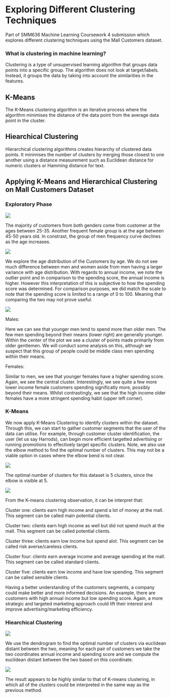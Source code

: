 # Exploring Different Clustering Techniques

Part of SMM636 Machine Learning Coursework 4 submission which explores different clustering techniques using the Mall Customers dataset.

### What is clustering in machine learning? 

Clustering is a type of unsupervised learning algorithm that groups data points into a specific group. The algorithm does not look at target/labels. Instead, it groups the data by taking into account the similarities in the features.

## K-Means

The K-Means clustering algorithm is an iterative process where the algorithm minimises the distance of the data point from the average data point in the cluster.

## Hiearchical Clustering

Hierarchical clustering algorithms creates hierarchy of clustered data points. It minimises the number of clusters by merging those closest to one another using a distance measurement such as Euclidean distance for numeric clusters or Hamming distance for text.

## Applying K-Means and Hierarchical Clustering on Mall Customers Dataset

### Exploratory Phase

![](Images/age_distribution.png)

The majority of customers from both genders come from customer at the ages between 25-35. Another frequent female group is at the age between 45-50 years old. In constrast, the group of men frequency curve declines as the age increases.

![](Images/boxplot.png)

We explore the age distribution of the Customers by age. We do not see much difference between men and women aside from men having a larger variance with age distribution. With regards to annual income, we note the outlier point and in comparison to the spending score, the annual income is higher. However this interpretation of this is subjective to how the spending score was determined. For comparison purposes, we did match the scale to note that the spending score is limited to a range of 0 to 100. Meaning that comparing the two may not prove useful.

![](Images/comparison.png)

Males: 

Here we can see that younger men tend to spend more than older men. The few men spending beyond their means (lower right) are generally younger. Within the center of the plot we see a cluster of points made primarily from older gentlemen. We will conduct some analysis on this, although we suspect that this group of people could be middle class men spending within their means.

Females: 

Similar to men, we see that younger females have a higher spending score. Again, we see the central cluster. Interestingly, we see quite a few more lower income female customers spending significatly more, possibly beyond their means. Whilst contrastingly, we see that the high income older females have a more stringent spending habit (upper left corner).

### K-Means

We now apply K-Means Clustering to identify clusters within the dataset. Through this, we can start to gather customer segments that the user of the data can utilise. For example, through customer cluster identification, the user (let us say Harrods), can begin more efficient targetted advertising or running promotions to effectively target specific clusters. Note, we also use the elbow method to find the optimal number of clusters. This may not be a viable option in cases where the elbow bend is not clear.

![](Images/elbow.png)

The optimal number of clusters for this dataset is 5 clusters, since the elbow is visible at 5.

![](Images/kmeans.gif)

From the K-means clustering observation, it can be interpret that:

Cluster one: clients earn high income and spend a lot of money at the mall. This segment can be called main potential clients.

Cluster two: clients earn high income as well but did not spend much at the mall. This segment can be called potential clients.

Cluster three: clients earn low income but spend alot. This segment can be called risk averse/careless clients.

Cluster four: clients earn average income and average spending at the mall. This segment can be called standard clients.

Cluster five: clients earn low income and have low spending. This segment can be called sensible clients.

Having a better understanding of the customers segments, a company could make better and more informed decisions. An example, there are customers with high annual income but low spending score. Again, a more strategic and targeted marketing approach could lift their interest and improve advertising/marketing efficiency.

### Hiearchical Clustering

![](Images/dendogram.png)

We use the dendrogram to find the optimal number of clusters via euclidean distant between the two, meaning for each pair of customers we take the two coordinates annual income and spending score and we compute the euclidean distant between the two based on this coordinate.

![](Images/hiearchical.gif)

The result appears to be highly similar to that of K-means clustering, in which all of the clusters could be interpreted in the same way as the previous method.

